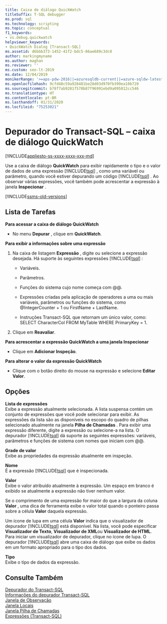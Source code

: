 ```yaml
---
title: Caixa de diálogo QuickWatch
titleSuffix: T-SQL debugger
ms.prod: sql
ms.technology: scripting
ms.topic: conceptual
f1_keywords:
- vs.debug.quickwatch
helpviewer_keywords:
- QuickWatch Dialog [Transact-SQL]
ms.assetid: d6bbb373-1452-41f2-bdc5-86ae689c3dc0
author: markingmyname
ms.author: maghan
ms.reviewer: ''
ms.custom: seo-lt-2019
ms.date: 12/04/2019
monikerRange: '>=aps-pdw-2016||=azuresqldb-current||=azure-sqldw-latest||>=sql-server-2016||=sqlallproducts-allversions||>=sql-server-linux-2017||=azuresqldb-mi-current'
ms.openlocfilehash: 9cfd48c59a928481be28d03d970fb399ea10b720
ms.sourcegitcommit: b78f7ab9281f570b87f96991ebd9a095812cc546
ms.translationtype: HT
ms.contentlocale: pt-BR
ms.lasthandoff: 01/31/2020
ms.locfileid: "75253021"
---
```

# <a name="transact-sql-debugger---quickwatch-dialog-box"></a>Depurador do Transact-SQL – caixa de diálogo QuickWatch

[!INCLUDE[appliesto-ss-xxxx-xxxx-xxx-md](../../includes/appliesto-ss-xxxx-xxxx-xxx-md.md)]

Use a caixa de diálogo **QuickWatch** para exibir rapidamente o tipo e o valor de dados de uma expressão [!INCLUDE[tsql](../../includes/tsql-md.md)] , como uma variável ou parâmetro, quando você estiver depurando um código [!INCLUDE[tsql](../../includes/tsql-md.md)] . Ao observar várias expressões, você também pode acrescentar a expressão à janela **Inspecionar** .  

[!INCLUDE[ssms-old-versions](../../includes/ssms-old-versions.md)]

## <a name="task-list"></a>Lista de Tarefas

 **Para acessar a caixa de diálogo QuickWatch**  
  
-   No menu **Depurar** , clique em **QuickWatch**.  
  
 **Para exibir a informações sobre uma expressão**  
  
1.  Na caixa de listagem **Expressão** , digite ou selecione a expressão desejada. Há suporte às seguintes expressões [!INCLUDE[tsql](../../includes/tsql-md.md)] :  
  
    -   Variáveis.  
  
    -   Parâmetros.  
  
    -   Funções do sistema cujo nome começa com @@.  
  
    -   Expressões criadas pela aplicação de operadores a uma ou mais variáveis, parâmetros ou funções do sistema, como @IntegerCounter + 1 ou FirstName + LastName.  
  
    -   Instruções Transact-SQL que retornam um único valor, como: SELECT CharacterCol FROM MyTable WHERE PrimaryKey = 1.  
  
2.  Clique em **Reavaliar**.  
  
 **Para acrescentar a expressão QuickWatch a uma janela Inspecionar**  
  
-   Clique em **Adicionar Inspeção**.  
  
 **Para alterar o valor da expressão QuickWatch**  
  
-   Clique com o botão direito do mouse na expressão e selecione **Editar Valor**.  
  
## <a name="options"></a>Opções  
 **Lista de expressões**  
 Exibe a expressão atualmente selecionada. A lista suspensa contém um conjunto de expressões que você pode selecionar para exibir. As expressões da lista são as disponíveis no escopo do quadro de pilhas selecionado atualmente na janela **Pilha de Chamadas** . Para exibir uma expressão diferente, digite a expressão ou selecione-a na lista. O depurador [!INCLUDE[tsql](../../includes/tsql-md.md)] dá suporte às seguintes expressões: variáveis, parâmetros e funções de sistema com nomes que iniciam com @@.  
  
 **Grade de valor**  
 Exibe as propriedades da expressão atualmente em inspeção.  
  
 **Nome**  
 É a expressão [!INCLUDE[tsql](../../includes/tsql-md.md)] que é inspecionada.  
  
 **Valor**  
 Exibe o valor atribuído atualmente à expressão. Um espaço em branco é exibido se atualmente a expressão não tiver nenhum valor.  
  
 Se o comprimento de uma expressão for maior do que a largura da coluna **Valor** , uma dica de ferramenta exibe o valor total quando o ponteiro passa sobre a célula **Valor** daquela expressão.  
  
 Um ícone de lupa em uma célula **Valor** indica que o visualizador de depurador [!INCLUDE[tsql](../../includes/tsql-md.md)] está disponível. Na lista, você pode especificar **Visualizador de Texto**, **Visualizador de XML**ou **Visualizador de HTML**. Para iniciar um visualizador de depurador, clique no ícone de lupa. O depurador [!INCLUDE[tsql](../../includes/tsql-md.md)] abre uma caixa de diálogo que exibe os dados em um formato apropriado para o tipo dos dados.  
  
 **Tipo**  
 Exibe o tipo de dados da expressão.  
  
## <a name="see-also"></a>Consulte Também  
 [Depurador do Transact-SQL](../../relational-databases/scripting/transact-sql-debugger.md)   
 [Informações do depurador Transact-SQL](../../relational-databases/scripting/transact-sql-debugger-information.md)   
 [Janela de Observação](../../relational-databases/scripting/transact-sql-debugger-watch-window.md)   
 [Janela Locais](../../relational-databases/scripting/transact-sql-debugger-locals-window.md)   
 [Janela Pilha de Chamadas](../../relational-databases/scripting/transact-sql-debugger-call-stack-window.md)   
 [Expressões &#40;Transact-SQL&#41;](../../t-sql/language-elements/expressions-transact-sql.md)  
  
  
